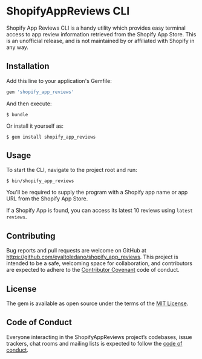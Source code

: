# ShopifyAppReviews CLI

Shopify App Reviews CLI is a handy utility which provides easy terminal access to app review information retrieved from the Shopify App Store. This is an unofficial release, and is not maintained by or affiliated with Shopify in any way.

## Installation

Add this line to your application's Gemfile:

```ruby
gem 'shopify_app_reviews'
```

And then execute:

    $ bundle

Or install it yourself as:

    $ gem install shopify_app_reviews

## Usage

To start the CLI, navigate to the project root and run:

    $ bin/shopify_app_reviews

You'll be required to supply the program with a Shopify app name or app URL from the Shopify App Store.

If a Shopify App is found, you can  access its latest 10 reviews using
`latest reviews`.

## Contributing

Bug reports and pull requests are welcome on GitHub at https://github.com/eyaltoledano/shopify_app_reviews. This project is intended to be a safe, welcoming space for collaboration, and contributors are expected to adhere to the [Contributor Covenant](http://contributor-covenant.org) code of conduct.

## License

The gem is available as open source under the terms of the [MIT License](https://opensource.org/licenses/MIT).

## Code of Conduct

Everyone interacting in the ShopifyAppReviews project’s codebases, issue trackers, chat rooms and mailing lists is expected to follow the [code of conduct](https://github.com/[USERNAME]/shopify_app_reviews/blob/master/CODE_OF_CONDUCT.md).
